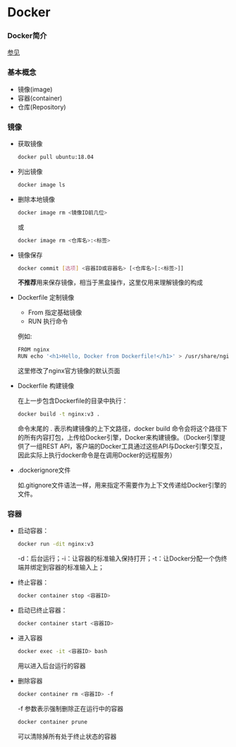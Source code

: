# Docker
### Docker简介
[参见](https://yeasy.gitbooks.io/docker_practice/introduction/)

### 基本概念
- 镜像(image)
- 容器(container)
- 仓库(Repository)

### 镜像
- 获取镜像
    ```bash
    docker pull ubuntu:18.04
    ```
- 列出镜像
    ```bash
    docker image ls
    ```
- 删除本地镜像
    ```bash
    docker image rm <镜像ID前几位> 
    ```
    或
    ```bash
    docker image rm <仓库名>:<标签>
    ```
- 镜像保存
    ```bash
    docker commit [选项] <容器ID或容器名> [<仓库名>[:<标签>]]  
    ```
    **不推荐**用来保存镜像，相当于黑盒操作，这里仅用来理解镜像的构成
- Dockerfile 定制镜像
    - From 指定基础镜像
    - RUN 执行命令

    例如:
    ```bash
    FROM nginx
    RUN echo '<h1>Hello, Docker from Dockerfile!</h1>' > /usr/share/nginx/html/index.html 
    ```
    这里修改了nginx官方镜像的默认页面

- Dockerfile 构建镜像

    在上一步包含Dockerfile的目录中执行：
    ```bash
    docker build -t nginx:v3 .
    ```
    命令末尾的 . 表示构建镜像的上下文路径，docker build 命令会将这个路径下的所有内容打包，上传给Docker引擎，Docker来构建镜像。（Docker引擎提供了一组REST API，客户端的Docker工具通过这些API与Docker引擎交互，因此实际上执行docker命令是在调用Docker的远程服务）
- .dockerignore文件

    如.gitignore文件语法一样，用来指定不需要作为上下文传递给Docker引擎的文件。

### 容器
- 启动容器：
    ```bash
    docker run -dit nginx:v3
    ```
    -d：后台运行；-i：让容器的标准输入保持打开；-t：让Docker分配一个伪终端并绑定到容器的标准输入上；

- 终止容器：
    ```bash
    docker container stop <容器ID>
    ```
- 启动已终止容器：
    ```bash
    docker container start <容器ID>
    ```
- 进入容器
    ```bash
    docker exec -it <容器ID> bash
    ```
    用以进入后台运行的容器
- 删除容器
    ```bash
    docker container rm <容器ID> -f
    ```
    -f 参数表示强制删除正在运行中的容器
    ```bash
    docker container prune
    ```
    可以清除掉所有处于终止状态的容器